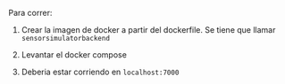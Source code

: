 Para correr:

1. Crear la imagen de docker a partir del dockerfile. Se tiene que llamar `sensorsimulatorbackend`

2. Levantar el docker compose

3. Deberia estar corriendo en `localhost:7000`
